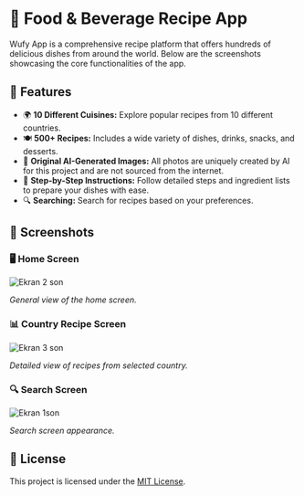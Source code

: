 # 🍔 Food & Beverage Recipe App 

Wufy App is a comprehensive recipe platform that offers hundreds of delicious dishes from around the world. Below are the screenshots showcasing the core functionalities of the app.  

## 🌟 Features  

- 🌍 **10 Different Cuisines:** Explore popular recipes from 10 different countries.  
- 🍽️ **500+ Recipes:** Includes a wide variety of dishes, drinks, snacks, and desserts.  
- 📸 **Original AI-Generated Images:** All photos are uniquely created by AI for this project and are not sourced from the internet.  
- 📝 **Step-by-Step Instructions:** Follow detailed steps and ingredient lists to prepare your dishes with ease.  
- 🔍 **Searching:** Search for recipes based on your preferences.  

## 📸 Screenshots  

### 🖥️ Home Screen  
![Ekran 2 son](https://github.com/user-attachments/assets/db50362e-e35d-4d22-a0fa-7a9a441cfbf6)

*General view of the home screen.*  

### 📊 Country Recipe Screen  
![Ekran 3 son](https://github.com/user-attachments/assets/0f144383-fce1-47c1-9aa7-73e508c181f8)

*Detailed view of recipes from selected country.*  

### 🔍 Search Screen  
![Ekran 1son](https://github.com/user-attachments/assets/ca4eb315-547b-428c-a2c3-7ee66a5d8370)
 
*Search screen appearance.*  

## 📄 License  

This project is licensed under the [MIT License](LICENSE).
